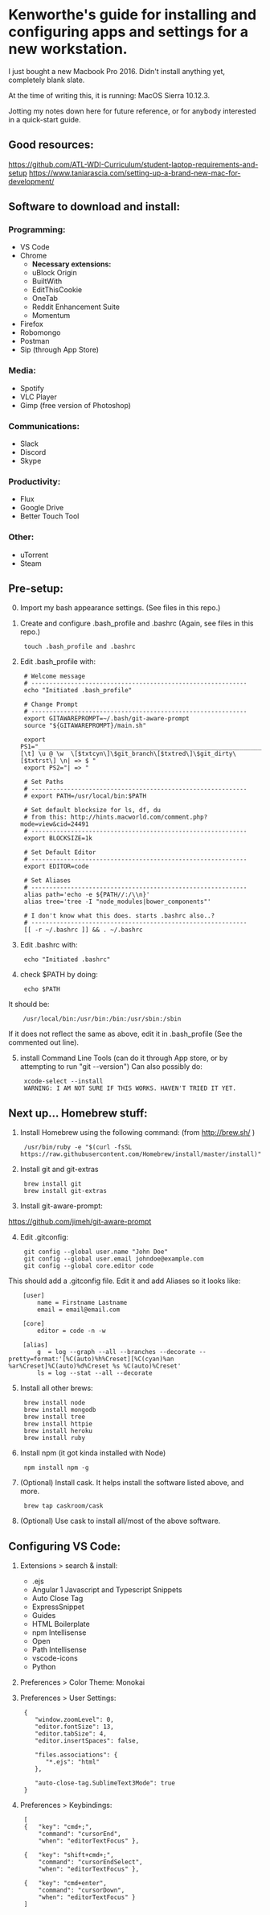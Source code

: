 # Kenworthe's guide for installing and configuring apps and settings for a new workstation.

I just bought a new Macbook Pro 2016. Didn't install anything yet, completely blank slate.

At the time of writing this, it is running: MacOS Sierra 10.12.3.

Jotting my notes down here for future reference, or for anybody interested in a quick-start guide.


## Good resources: 

https://github.com/ATL-WDI-Curriculum/student-laptop-requirements-and-setup
https://www.taniarascia.com/setting-up-a-brand-new-mac-for-development/


## Software to download and install: 

### Programming: 

* VS Code
* Chrome
  * **Necessary extensions:**
  * uBlock Origin
  * BuiltWith
  * EditThisCookie
  * OneTab
  * Reddit Enhancement Suite
  * Momentum
* Firefox
* Robomongo
* Postman
* Sip (through App Store)

### Media: 

* Spotify
* VLC Player
* Gimp (free version of Photoshop)

### Communications: 

* Slack
* Discord
* Skype

### Productivity: 

* Flux
* Google Drive
* Better Touch Tool

### Other: 

* uTorrent
* Steam


## Pre-setup:

0. Import my bash appearance settings. (See files in this repo.)
1. Create and configure .bash_profile and .bashrc (Again, see files in this repo.)

        touch .bash_profile and .bashrc

2. Edit .bash_profile with:

        # Welcome message
        # ------------------------------------------------------------
        echo "Initiated .bash_profile"

        # Change Prompt
        # ------------------------------------------------------------
        export GITAWAREPROMPT=~/.bash/git-aware-prompt
        source "${GITAWAREPROMPT}/main.sh"

        export PS1="________________________________________________________________________________\n| [\t] \u @ \w  \[$txtcyn\]\$git_branch\[$txtred\]\$git_dirty\[$txtrst\] \n| => $ "
        export PS2="| => "

        # Set Paths
        # ------------------------------------------------------------
        # export PATH=/usr/local/bin:$PATH

        # Set default blocksize for ls, df, du
        # from this: http://hints.macworld.com/comment.php?mode=view&cid=24491
        # ------------------------------------------------------------
        export BLOCKSIZE=1k

        # Set Default Editor
        # ------------------------------------------------------------
        export EDITOR=code

        # Set Aliases
        # ------------------------------------------------------------
        alias path='echo -e ${PATH//:/\\n}'
        alias tree='tree -I "node_modules|bower_components"'

        # I don't know what this does. starts .bashrc also..?
        # ------------------------------------------------------------
        [[ -r ~/.bashrc ]] && . ~/.bashrc
        
3. Edit .bashrc with:

        echo "Initiated .bashrc"

4. check $PATH by doing: 

        echo $PATH

It should be:

        /usr/local/bin:/usr/bin:/bin:/usr/sbin:/sbin

If it does not reflect the same as above, edit it in .bash_profile (See the commented out line).

5. install Command Line Tools (can do it through App store, or by attempting to run "git --version") Can also possibly do:

        xcode-select --install
        WARNING: I AM NOT SURE IF THIS WORKS. HAVEN'T TRIED IT YET.


## Next up... Homebrew stuff:

1. Install Homebrew using the following command: (from http://brew.sh/ )

        /usr/bin/ruby -e "$(curl -fsSL https://raw.githubusercontent.com/Homebrew/install/master/install)"

2. Install git and git-extras

        brew install git
        brew install git-extras

3. Install git-aware-prompt:

https://github.com/jimeh/git-aware-prompt

4. Edit .gitconfig:

        git config --global user.name "John Doe"
        git config --global user.email johndoe@example.com
        git config --global core.editor code

This should add a .gitconfig file. Edit it and add Aliases so it looks like:

        [user]
            name = Firstname Lastname
            email = email@email.com

        [core]
            editor = code -n -w

        [alias]
            g  = log --graph --all --branches --decorate --pretty=format:'[%C(auto)%h%Creset][%C(cyan)%an %ar%Creset]%C(auto)%d%Creset %s %C(auto)%Creset'
            ls = log --stat --all --decorate

5. Install all other brews:
        
        brew install node
        brew install mongodb
        brew install tree
        brew install httpie
        brew install heroku
        brew install ruby
        
6. Install npm (it got kinda installed with Node)

        npm install npm -g

7. (Optional) Install cask. It helps install the software listed above, and more.

        brew tap caskroom/cask

8. (Optional) Use cask to install all/most of the above software.

## Configuring VS Code:

1. Extensions > search & install: 

   * .ejs
   * Angular 1 Javascript and Typescript Snippets
   * Auto Close Tag
   * ExpressSnippet
   * Guides
   * HTML Boilerplate
   * npm Intellisense
   * Open
   * Path Intellisense
   * vscode-icons
   * Python
  
2. Preferences > Color Theme: Monokai
3. Preferences > User Settings: 

        {
           "window.zoomLevel": 0,
           "editor.fontSize": 13,
           "editor.tabSize": 4,
           "editor.insertSpaces": false,

           "files.associations": {
              "*.ejs": "html"
           },
    
           "auto-close-tag.SublimeText3Mode": true
        }

4. Preferences > Keybindings: 

        [
        { 	"key": "cmd+;",
           	"command": "cursorEnd",
           	"when": "editorTextFocus" },

        { 	"key": "shift+cmd+;",
          	"command": "cursorEndSelect",
          	"when": "editorTextFocus" },

        { 	"key": "cmd+enter",
          	"command": "cursorDown",
          	"when": "editorTextFocus" }
        ]

